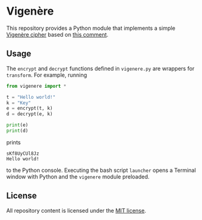 # Vigenère

This repository provides a Python module that implements a simple [Vigenère cipher](https://en.wikipedia.org/wiki/Vigenère_cipher) based on [this comment](https://gist.github.com/dssstr/aedbb5e9f2185f366c6d6b50fad3e4a4#gistcomment-2310478).

## Usage

The `encrypt` and `decrypt` functions defined in `vigenere.py` are wrappers for `transform`.
For example, running

```python
from vigenere import *

t = "Hello world!"
k = "Key"
e = encrypt(t, k)
d = decrypt(e, k)

print(e)
print(d)
```

prints

```
sKf8UyCUl8Jz
Hello world!
```

to the Python console.
Executing the bash script `launcher` opens a Terminal window with Python and the `vigenere` module preloaded.

## License

All repository content is licensed under the [MIT license](https://github.com/bldavies/vigenere/blob/master/LICENSE).
